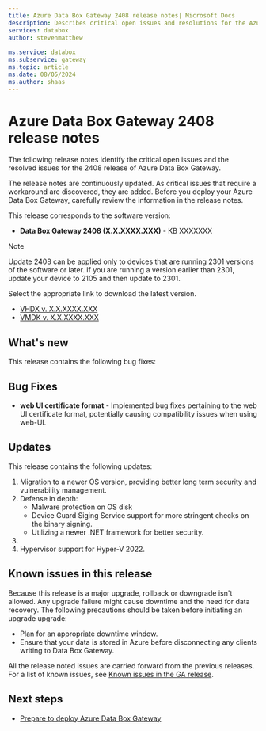 ```yaml
---
title: Azure Data Box Gateway 2408 release notes| Microsoft Docs
description: Describes critical open issues and resolutions for the Azure Data Box Gateway running 2408 release.
services: databox
author: stevenmatthew
 
ms.service: databox
ms.subservice: gateway
ms.topic: article
ms.date: 08/05/2024
ms.author: shaas
---
```


# Azure Data Box Gateway 2408 release notes

The following release notes identify the critical open issues and the resolved issues for the 2408 release of Azure Data Box Gateway.

The release notes are continuously updated. As critical issues that require a workaround are discovered, they are added. Before you deploy your Azure Data Box Gateway, carefully review the information in the release notes.  

This release corresponds to the software version:

- **Data Box Gateway 2408 (X.X.XXXX.XXX)** - KB XXXXXXX

> [!NOTE]
> Update 2408 can be applied only to devices that are running 2301 versions of the software or later. If you are running a version earlier than 2301, update your device to 2105 and then update to 2301.

Select the appropriate link to download the latest version.

- [VHDX v. X.X.XXXX.XXX](data-box-gateway-2408-release-notes.md)
- [VMDK v. X.X.XXXX.XXX](data-box-gateway-2408-release-notes.md)

## What's new

This release contains the following bug fixes:

## Bug Fixes

- **web UI certificate format** - Implemented bug fixes pertaining to the web UI certificate format, potentially causing compatibility issues when using web-UI.

## Updates

This release contains the following updates:

1. Migration to a newer OS version, providing better long term security and vulnerability management.
1. Defense in depth:
    - Malware protection on OS disk
    - Device Guard Siging Service support for more stringent checks on the binary signing.
    - Utilizing a newer .NET framework for better security.
1. 
1. Hypervisor support for Hyper-V 2022.

## Known issues in this release

Because this release is a major upgrade, rollback or downgrade isn't allowed. Any upgrade failure might cause downtime and the need for data recovery. The following precautions should be taken before initiating an upgrade upgrade:

- Plan for an appropriate downtime window.
- Ensure that your data is stored in Azure before disconnecting any clients writing to Data Box Gateway.

All the release noted issues are carried forward from the previous releases. For a list of known issues, see [Known issues in the GA release](data-box-gateway-release-notes.md#known-issues-in-ga-release).

## Next steps

- [Prepare to deploy Azure Data Box Gateway](data-box-gateway-deploy-prep.md)
